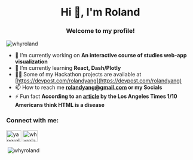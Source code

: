 <h1 align="center">Hi 👋, I'm Roland</h1>
<h3 align="center">Welcome to my profile!</h3>
<p align="left"> <img src="https://komarev.com/ghpvc/?username=whyroland&label=Profile%20views&color=0e75b6&style=flat" alt="whyroland" /> </p>

- 🔭 I’m currently working on **An interactive course of studies web-app visualization**
- 🌱 I’m currently learning **React, Dash/Plotly**
- 👨‍💻 Some of my Hackathon projects are available at [https://devpost.com/rolandyang](https://devpost.com/rolandyang)
- 📫 How to reach me **rolandyang@gmail.com or my Socials**
- ⚡ Fun fact **According to an [article](https://www.latimes.com/business/technology/la-fi-tn-1-10-americans-html-std-study-finds-20140304-story.html#axzz2v1X0Ct00) by the Los Angeles Times 1/10 Americans think HTML is a disease**

<h3 align="left">Connect with me:</h3>
<p align="left">
<a href="https://linkedin.com/in/yangroland" target="blank"><img align="center" src="https://raw.githubusercontent.com/rahuldkjain/github-profile-readme-generator/master/src/images/icons/Social/linked-in-alt.svg" alt="yangroland" height="30" width="40" /></a>
<a href="https://instagram.com/whyroland" target="blank"><img align="center" src="https://raw.githubusercontent.com/rahuldkjain/github-profile-readme-generator/master/src/images/icons/Social/instagram.svg" alt="whyroland" height="30" width="40" /></a>
</p>

<p>&nbsp;<img align="center" src="https://github-readme-stats.vercel.app/api?username=whyroland&include_all_commits=true&theme=dark&show_icons=true&locale=en" alt="whyroland" /></p>
